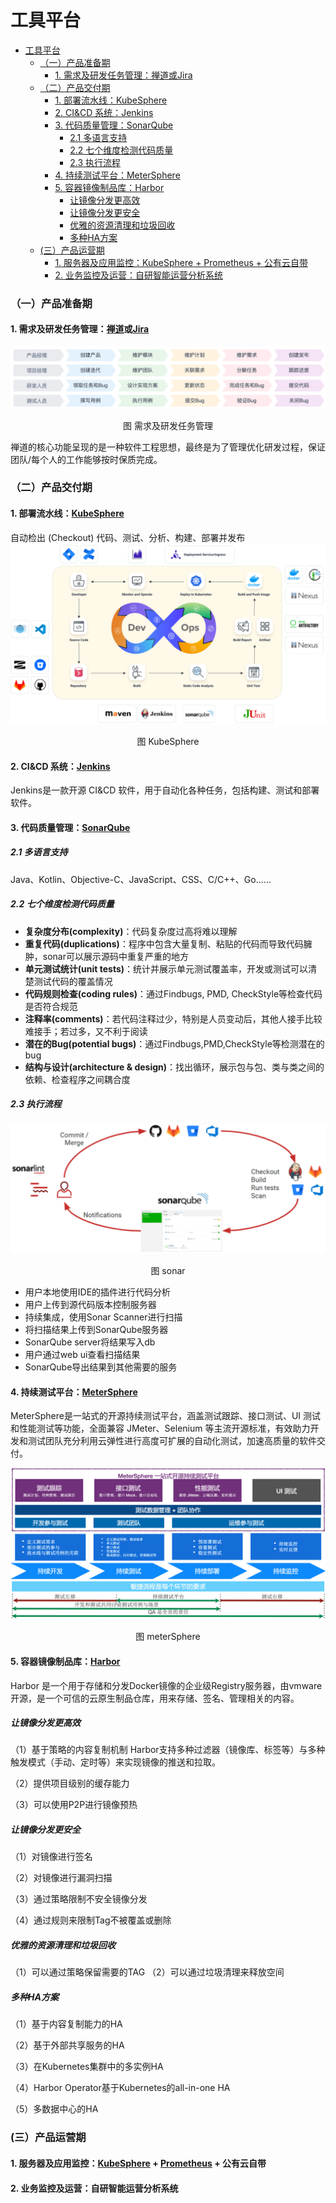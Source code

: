 工具平台
============= 

- [工具平台](#工具平台)
    - [（一）产品准备期](#（一）产品准备期)
      - [1. 需求及研发任务管理：禅道或Jira](#1需求及研发任务管理：禅道或jira)
    - [（二）产品交付期](#（二）产品交付期)
      - [1. 部署流水线：KubeSphere](#1部署流水线：kubesphere)
      - [2.  CI&CD 系统：Jenkins](#2-ci-cd系统：jenkins)
      - [3. 代码质量管理：SonarQube](#3代码质量管理：sonarqube)
        - [2.1 多语言支持](#2-1多语言支持)
        - [2.2 七个维度检测代码质量](#2-2七个维度检测代码质量)
        - [2.3 执行流程](#2-3执行流程)
      - [4. 持续测试平台：MeterSphere](#4持续测试平台：metersphere)
      - [5. 容器镜像制品库：Harbor](#5容器镜像制品库：harbor)
        - [让镜像分发更高效](#让镜像分发更高效)
        - [让镜像分发更安全](#让镜像分发更安全)
        - [优雅的资源清理和垃圾回收](#优雅的资源清理和垃圾回收)
        - [多种HA方案](#多种ha方案)
    - [(三）产品运营期](#三）产品运营期)
       - [1. 服务器及应用监控：KubeSphere + Prometheus + 公有云自带](#1服务器及应用监控：kubesphere-prometheus-公有云自带)
      - [2. 业务监控及运营：自研智能运营分析系统](#2业务监控及运营：自研智能运营分析系统)


### （一）产品准备期
#### 1. 需求及研发任务管理：[禅道](https://www.zentao.net/)或[Jira](https://www.atlassian.com/zh/software/jira)

![需求及研发任务管理](image/需求及研发任务管理.png)
<p align="center">图 需求及研发任务管理</p>
禅道的核心功能呈现的是一种软件工程思想，最终是为了管理优化研发过程，保证团队/每个人的工作能够按时保质完成。

### （二）产品交付期
#### 1. 部署流水线：[KubeSphere](https://kubesphere.com.cn/)
自动检出 (Checkout) 代码、测试、分析、构建、部署并发布
![KubeSphere](image/kubesphere.png)
<p align="center">图 KubeSphere</p>

#### 2.  CI&CD 系统：[Jenkins](https://www.jenkins.io/zh/)
Jenkins是一款开源 CI&CD 软件，用于自动化各种任务，包括构建、测试和部署软件。

#### 3. 代码质量管理：[SonarQube](https://www.sonarqube.org/)
##### 2.1 多语言支持
Java、Kotlin、Objective-C、JavaScript、CSS、C/C++、Go……
##### 2.2 七个维度检测代码质量
- **复杂度分布(complexity)**：代码复杂度过高将难以理解
- **重复代码(duplications)**：程序中包含大量复制、粘贴的代码而导致代码臃肿，sonar可以展示源码中重复严重的地方
- **单元测试统计(unit tests)**：统计并展示单元测试覆盖率，开发或测试可以清楚测试代码的覆盖情况
- **代码规则检查(coding rules)**：通过Findbugs, PMD, CheckStyle等检查代码是否符合规范
- **注释率(comments)**：若代码注释过少，特别是人员变动后，其他人接手比较难接手；若过多，又不利于阅读
- **潜在的Bug(potential bugs)**：通过Findbugs,PMD,CheckStyle等检测潜在的bug
- **结构与设计(architecture & design)**：找出循环，展示包与包、类与类之间的依赖、检查程序之间耦合度
##### 2.3 执行流程
![执行流程图示](image/sonar.png)
<p align="center">图 sonar</p>

- 用户本地使用IDE的插件进行代码分析
- 用户上传到源代码版本控制服务器
- 持续集成，使用Sonar Scanner进行扫描
- 将扫描结果上传到SonarQube服务器
- SonarQube server将结果写入db
- 用户通过web ui查看扫描结果
- SonarQube导出结果到其他需要的服务

#### 4. 持续测试平台：[MeterSphere](https://metersphere.io/)
MeterSphere是一站式的开源持续测试平台，涵盖测试跟踪、接口测试、UI 测试和性能测试等功能，全面兼容 JMeter、Selenium 等主流开源标准，有效助力开发和测试团队充分利用云弹性进行高度可扩展的自动化测试，加速高质量的软件交付。

![meterSphere](image/meterSphere.png)
<p align="center">图 meterSphere</p>

#### 5. 容器镜像制品库：[Harbor](https://goharbor.io/)
Harbor 是一个用于存储和分发Docker镜像的企业级Registry服务器，由vmware开源，是一个可信的云原生制品仓库，用来存储、签名、管理相关的内容。
##### 让镜像分发更高效

（1）基于策略的内容复制机制
Harbor支持多种过滤器（镜像库、标签等）与多种触发模式（手动、定时等）来实现镜像的推送和拉取。

（2）提供项目级别的缓存能力

（3）可以使用P2P进行镜像预热
##### 让镜像分发更安全

（1）对镜像进行签名

（2）对镜像进行漏洞扫描

（3）通过策略限制不安全镜像分发

（4）通过规则来限制Tag不被覆盖或删除
##### 优雅的资源清理和垃圾回收
（1）可以通过策略保留需要的TAG
（2）可以通过垃圾清理来释放空间
##### 多种HA方案

（1）基于内容复制能力的HA

（2）基于外部共享服务的HA

（3）在Kubernetes集群中的多实例HA

（4）Harbor Operator基于Kubernetes的all-in-one HA

（5）多数据中心的HA

### (三）产品运营期
#### 1. 服务器及应用监控：[KubeSphere](https://kubesphere.com.cn/) + [Prometheus](https://prometheus.io/) + 公有云自带

#### 2. 业务监控及运营：自研智能运营分析系统

